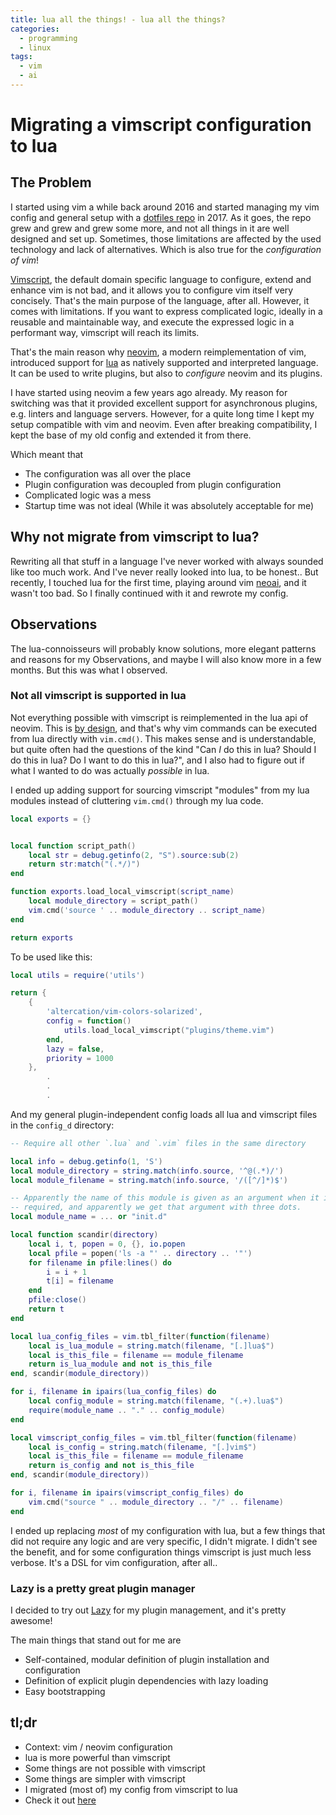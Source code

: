 ```yaml
---
title: lua all the things! - lua all the things?
categories:
  - programming
  - linux
tags:
  - vim
  - ai
---
```


# Migrating a vimscript configuration to lua

## The Problem

I started using vim a while back around 2016 and started managing my vim config
and general setup with a [dotfiles repo](https://github.com/gierdo/dotfiles)
in 2017. As it goes, the repo grew and grew and grew some more, and not all
things in it are well designed and set up.
Sometimes, those limitations are affected by the used technology and lack of
alternatives. Which is also true for the _configuration of vim_!

[Vimscript](https://en.wikibooks.org/wiki/Learning_the_vi_Editor/Vim/VimL_Script_language),
the default domain specific language to configure, extend and enhance vim is
not bad, and it allows you to configure vim itself very concisely. That's the
main purpose of the language, after all. However, it comes with limitations. If
you want to express complicated logic, ideally in a reusable and maintainable
way, and execute the expressed logic in a performant way, vimscript will reach
its limits.

That's the main reason why [neovim](https://neovim.io), a modern
reimplementation of vim, introduced support for [lua](https://www.lua.org) as
natively supported and interpreted language. It can be used to write plugins,
but also to _configure_ neovim and its plugins.

I have started using neovim a few years ago already. My reason for switching
was that it provided excellent support for asynchronous plugins, e.g. linters
and language servers. However, for a quite long time I kept my setup compatible
with vim and neovim. Even after breaking compatibility, I kept the base of my
old config and extended it from there.

Which meant that

- The configuration was all over the place
- Plugin configuration was decoupled from plugin configuration
- Complicated logic was a mess
- Startup time was not ideal (While it was absolutely acceptable for me)

## Why not migrate from vimscript to lua?

Rewriting all that stuff in a language I've never worked with always sounded
like too much work. And I've never really looked into lua, to be honest.. But
recently, I touched lua for the first time, playing around vim
[neoai](./2023-11-24-llama-vim.md), and it wasn't too bad. So I finally
continued with it and rewrote my config.

## Observations

The lua-connoisseurs will probably know solutions, more elegant patterns and
reasons for my Observations, and maybe I will also know more in a few months.
But this was what I observed.

### Not all vimscript is supported in lua

Not everything possible with vimscript is reimplemented in the lua api of neovim.
This is [by
design](https://github.com/neovim/neovim/issues/18201#issuecomment-1107665957),
and that's why vim commands can be executed from lua directly with `vim.cmd()`.
This makes sense and is understandable, but quite often had the questions of
the kind "Can _I_ do this in lua? Should I do this in lua? Do I want to do this
in lua?", and I also had to figure out if what I wanted to do was actually
_possible_ in lua.

I ended up adding support for sourcing vimscript "modules" from my lua modules
instead of cluttering `vim.cmd()` through my lua code.

```lua
local exports = {}


local function script_path()
	local str = debug.getinfo(2, "S").source:sub(2)
	return str:match("(.*/)")
end

function exports.load_local_vimscript(script_name)
	local module_directory = script_path()
	vim.cmd('source ' .. module_directory .. script_name)
end

return exports
```

To be used like this:

```lua
local utils = require('utils')

return {
	{
		'altercation/vim-colors-solarized',
		config = function()
			utils.load_local_vimscript("plugins/theme.vim")
		end,
		lazy = false,
		priority = 1000
	},
        .
        .
        .
```

And my general plugin-independent config loads all lua and vimscript files in
the `config_d` directory:

```lua
-- Require all other `.lua` and `.vim` files in the same directory

local info = debug.getinfo(1, 'S')
local module_directory = string.match(info.source, '^@(.*)/')
local module_filename = string.match(info.source, '/([^/]*)$')

-- Apparently the name of this module is given as an argument when it is
-- required, and apparently we get that argument with three dots.
local module_name = ... or "init.d"

local function scandir(directory)
	local i, t, popen = 0, {}, io.popen
	local pfile = popen('ls -a "' .. directory .. '"')
	for filename in pfile:lines() do
		i = i + 1
		t[i] = filename
	end
	pfile:close()
	return t
end

local lua_config_files = vim.tbl_filter(function(filename)
	local is_lua_module = string.match(filename, "[.]lua$")
	local is_this_file = filename == module_filename
	return is_lua_module and not is_this_file
end, scandir(module_directory))

for i, filename in ipairs(lua_config_files) do
	local config_module = string.match(filename, "(.+).lua$")
	require(module_name .. "." .. config_module)
end

local vimscript_config_files = vim.tbl_filter(function(filename)
	local is_config = string.match(filename, "[.]vim$")
	local is_this_file = filename == module_filename
	return is_config and not is_this_file
end, scandir(module_directory))

for i, filename in ipairs(vimscript_config_files) do
	vim.cmd("source " .. module_directory .. "/" .. filename)
end
```

I ended up replacing _most_ of my configuration with lua, but a few things that
did not require any logic and are very specific, I didn't migrate. I didn't see
the benefit, and for some configuration things vimscript is just much less
verbose. It's a DSL for vim configuration, after all..

### Lazy is a pretty great plugin manager

I decided to try out [Lazy](https://github.com/folke/lazy.nvim) for my plugin
management, and it's pretty awesome!

The main things that stand out for me are

- Self-contained, modular definition of plugin installation and configuration
- Definition of explicit plugin dependencies with lazy loading
- Easy bootstrapping

## tl;dr

- Context: vim / neovim configuration
- lua is more powerful than vimscript
- Some things are not possible with vimscript
- Some things are simpler with vimscript
- I migrated (most of) my config from vimscript to lua
- Check it out [here](https://github.com/gierdo/dotfiles/tree/master/.config/nvim)
